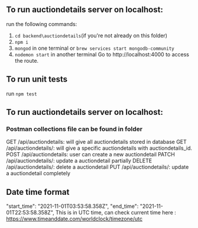 ## To run auctiondetails server on localhost:
run the following commands:
1. `cd backend\auctiondetails`(if you're not already on this folder)
2. `npm i`
3. `mongod` in one terminal or `brew services start mongodb-community`
3. `nodemon start` in another terminal 
Go to http://localhost:4000 to access the route.

## To run unit tests
run `npm test`

## To run auctiondetails server on localhost:
### Postman collections file can be found in folder
GET /api/auctiondetails: will give all auctiondetails stored in database
GET /api/auctiondetails/<auctiondetails>: will give a specific auctiondetails with auctiondetails_id.
POST /api/auctiondetails: user can create a new auctiondetail
PATCH /api/auctiondetails/<auctiondetails>: update a auctiondetail partially
DELETE /api/auctiondetails/<auctiondetails>: delete a auctiondetail
PUT /api/auctiondetails/<auctiondetails>: update a auctiondetail completely


## Date time format
"start_time": "2021-11-01T03:53:58.358Z",
"end_time": "2021-11-01T22:53:58.358Z",
This is in UTC time, can check current time here : https://www.timeanddate.com/worldclock/timezone/utc
